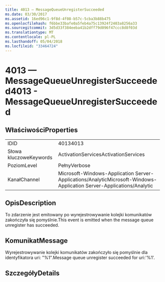 ```yaml
---
title: 4013 — MessageQueueUnregisterSucceeded
ms.date: 03/30/2017
ms.assetid: 16ed96c1-9f8d-4f08-b57c-5cba3b88b475
ms.openlocfilehash: f6bbe33bafe0a5feb4a75c13924f2403a8256a33
ms.sourcegitcommit: 3d5d33f384eeba41b2dff79d096f47ccc8d8f03d
ms.translationtype: MT
ms.contentlocale: pl-PL
ms.lasthandoff: 05/04/2018
ms.locfileid: "33464724"
---
```

# <a name="4013---messagequeueunregistersucceeded"></a><span data-ttu-id="263c4-102">4013 — MessageQueueUnregisterSucceeded</span><span class="sxs-lookup"><span data-stu-id="263c4-102">4013 - MessageQueueUnregisterSucceeded</span></span>
## <a name="properties"></a><span data-ttu-id="263c4-103">Właściwości</span><span class="sxs-lookup"><span data-stu-id="263c4-103">Properties</span></span>  
  
|||  
|-|-|  
|<span data-ttu-id="263c4-104">ID</span><span class="sxs-lookup"><span data-stu-id="263c4-104">ID</span></span>|<span data-ttu-id="263c4-105">4013</span><span class="sxs-lookup"><span data-stu-id="263c4-105">4013</span></span>|  
|<span data-ttu-id="263c4-106">Słowa kluczowe</span><span class="sxs-lookup"><span data-stu-id="263c4-106">Keywords</span></span>|<span data-ttu-id="263c4-107">ActivationServices</span><span class="sxs-lookup"><span data-stu-id="263c4-107">ActivationServices</span></span>|  
|<span data-ttu-id="263c4-108">Poziom</span><span class="sxs-lookup"><span data-stu-id="263c4-108">Level</span></span>|<span data-ttu-id="263c4-109">Pełny</span><span class="sxs-lookup"><span data-stu-id="263c4-109">Verbose</span></span>|  
|<span data-ttu-id="263c4-110">Kanał</span><span class="sxs-lookup"><span data-stu-id="263c4-110">Channel</span></span>|<span data-ttu-id="263c4-111">Microsoft-Windows-Application Server-Applications/Analytic</span><span class="sxs-lookup"><span data-stu-id="263c4-111">Microsoft-Windows-Application Server-Applications/Analytic</span></span>|  
  
## <a name="description"></a><span data-ttu-id="263c4-112">Opis</span><span class="sxs-lookup"><span data-stu-id="263c4-112">Description</span></span>  
 <span data-ttu-id="263c4-113">To zdarzenie jest emitowany po wyrejestrowywanie kolejki komunikatów zakończyła się pomyślnie.</span><span class="sxs-lookup"><span data-stu-id="263c4-113">This event is emitted when the message queue unregister has succeeded.</span></span>  
  
## <a name="message"></a><span data-ttu-id="263c4-114">Komunikat</span><span class="sxs-lookup"><span data-stu-id="263c4-114">Message</span></span>  
 <span data-ttu-id="263c4-115">Wyrejestrowywanie kolejki komunikatów zakończyło się pomyślnie dla identyfikatora uri: "%1".</span><span class="sxs-lookup"><span data-stu-id="263c4-115">Message queue unregister succeeded for uri:'%1'.</span></span>  
  
## <a name="details"></a><span data-ttu-id="263c4-116">Szczegóły</span><span class="sxs-lookup"><span data-stu-id="263c4-116">Details</span></span>
